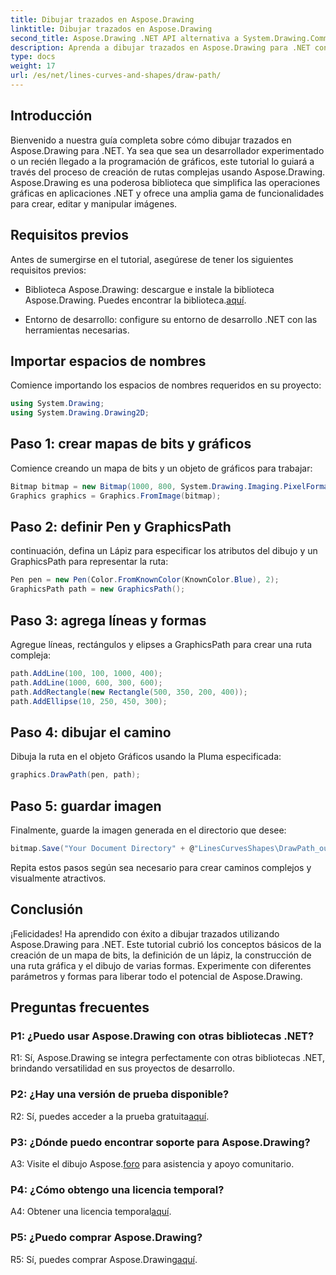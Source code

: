 ```yaml
---
title: Dibujar trazados en Aspose.Drawing
linktitle: Dibujar trazados en Aspose.Drawing
second_title: Aspose.Drawing .NET API alternativa a System.Drawing.Common
description: Aprenda a dibujar trazados en Aspose.Drawing para .NET con esta guía paso a paso. Crea gráficos impresionantes sin esfuerzo.
type: docs
weight: 17
url: /es/net/lines-curves-and-shapes/draw-path/
---
```

## Introducción

Bienvenido a nuestra guía completa sobre cómo dibujar trazados en Aspose.Drawing para .NET. Ya sea que sea un desarrollador experimentado o un recién llegado a la programación de gráficos, este tutorial lo guiará a través del proceso de creación de rutas complejas usando Aspose.Drawing. Aspose.Drawing es una poderosa biblioteca que simplifica las operaciones gráficas en aplicaciones .NET y ofrece una amplia gama de funcionalidades para crear, editar y manipular imágenes.

## Requisitos previos

Antes de sumergirse en el tutorial, asegúrese de tener los siguientes requisitos previos:

-  Biblioteca Aspose.Drawing: descargue e instale la biblioteca Aspose.Drawing. Puedes encontrar la biblioteca.[aquí](https://releases.aspose.com/drawing/net/).

- Entorno de desarrollo: configure su entorno de desarrollo .NET con las herramientas necesarias.

## Importar espacios de nombres

Comience importando los espacios de nombres requeridos en su proyecto:

```csharp
using System.Drawing;
using System.Drawing.Drawing2D;
```

## Paso 1: crear mapas de bits y gráficos

Comience creando un mapa de bits y un objeto de gráficos para trabajar:

```csharp
Bitmap bitmap = new Bitmap(1000, 800, System.Drawing.Imaging.PixelFormat.Format32bppPArgb);
Graphics graphics = Graphics.FromImage(bitmap);
```

## Paso 2: definir Pen y GraphicsPath

continuación, defina un Lápiz para especificar los atributos del dibujo y un GraphicsPath para representar la ruta:

```csharp
Pen pen = new Pen(Color.FromKnownColor(KnownColor.Blue), 2);
GraphicsPath path = new GraphicsPath();
```

## Paso 3: agrega líneas y formas

Agregue líneas, rectángulos y elipses a GraphicsPath para crear una ruta compleja:

```csharp
path.AddLine(100, 100, 1000, 400);
path.AddLine(1000, 600, 300, 600);
path.AddRectangle(new Rectangle(500, 350, 200, 400));
path.AddEllipse(10, 250, 450, 300);
```

## Paso 4: dibujar el camino

Dibuja la ruta en el objeto Gráficos usando la Pluma especificada:

```csharp
graphics.DrawPath(pen, path);
```

## Paso 5: guardar imagen

Finalmente, guarde la imagen generada en el directorio que desee:

```csharp
bitmap.Save("Your Document Directory" + @"LinesCurvesShapes\DrawPath_out.png");
```

Repita estos pasos según sea necesario para crear caminos complejos y visualmente atractivos.

## Conclusión

¡Felicidades! Ha aprendido con éxito a dibujar trazados utilizando Aspose.Drawing para .NET. Este tutorial cubrió los conceptos básicos de la creación de un mapa de bits, la definición de un lápiz, la construcción de una ruta gráfica y el dibujo de varias formas. Experimente con diferentes parámetros y formas para liberar todo el potencial de Aspose.Drawing.

## Preguntas frecuentes

### P1: ¿Puedo usar Aspose.Drawing con otras bibliotecas .NET?

R1: Sí, Aspose.Drawing se integra perfectamente con otras bibliotecas .NET, brindando versatilidad en sus proyectos de desarrollo.

### P2: ¿Hay una versión de prueba disponible?

 R2: Sí, puedes acceder a la prueba gratuita[aquí](https://releases.aspose.com/).

### P3: ¿Dónde puedo encontrar soporte para Aspose.Drawing?

 A3: Visite el dibujo Aspose.[foro](https://forum.aspose.com/c/diagram/17) para asistencia y apoyo comunitario.

### P4: ¿Cómo obtengo una licencia temporal?

 A4: Obtener una licencia temporal[aquí](https://purchase.aspose.com/temporary-license/).

### P5: ¿Puedo comprar Aspose.Drawing?

 R5: Sí, puedes comprar Aspose.Drawing[aquí](https://purchase.aspose.com/buy).